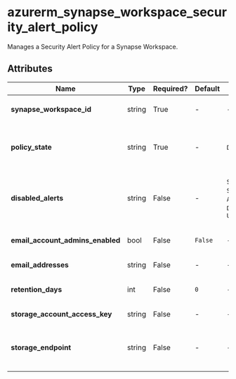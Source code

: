 # azurerm_synapse_workspace_security_alert_policy

Manages a Security Alert Policy for a Synapse Workspace.

## Attributes

| Name | Type | Required? | Default  | possible values | Description |
| ---- | ---- | --------- | -------- | ----------- | ----------- |
| **synapse_workspace_id** | string | True | -  |  -  | Specifies the ID of the Synapse Workspace. Changing this forces a new resource to be created. | 
| **policy_state** | string | True | -  |  `Disabled`, `Enabled`, `New`  | Specifies the state of the policy, whether it is enabled or disabled or a policy has not been applied yet on the specific workspace. Possible values are `Disabled`, `Enabled` and `New`. | 
| **disabled_alerts** | string | False | -  |  `Sql_Injection`, `Sql_Injection_Vulnerability`, `Access_Anomaly`, `Data_Exfiltration`, `Unsafe_Action`  | Specifies an array of alerts that are disabled. Allowed values are: `Sql_Injection`, `Sql_Injection_Vulnerability`, `Access_Anomaly`, `Data_Exfiltration`, `Unsafe_Action`. | 
| **email_account_admins_enabled** | bool | False | `False`  |  -  | Boolean flag which specifies if the alert is sent to the account administrators or not. Defaults to `false`. | 
| **email_addresses** | string | False | -  |  -  | Specifies an array of email addresses to which the alert is sent. | 
| **retention_days** | int | False | `0`  |  -  | Specifies the number of days to keep in the Threat Detection audit logs. Defaults to `0`. | 
| **storage_account_access_key** | string | False | -  |  -  | Specifies the identifier key of the Threat Detection audit storage account. | 
| **storage_endpoint** | string | False | -  |  -  | Specifies the blob storage endpoint (e.g. <https://example.blob.core.windows.net>). This blob storage will hold all Threat Detection audit logs. | 

